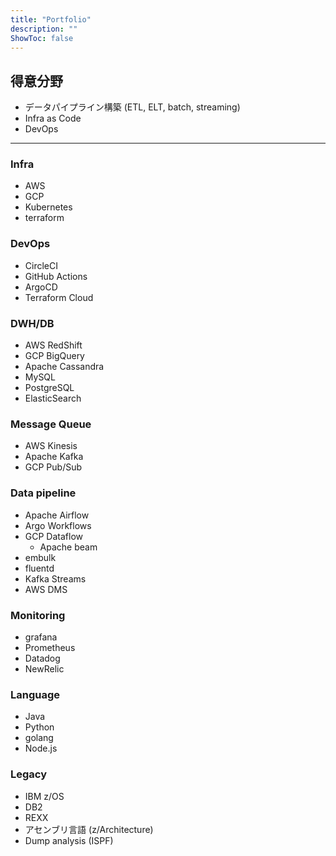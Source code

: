 ```yaml
---
title: "Portfolio"
description: ""
ShowToc: false
---
```


## 得意分野

- データパイプライン構築 (ETL, ELT, batch, streaming)
- Infra as Code
- DevOps

---

### Infra

- AWS
- GCP
- Kubernetes
- terraform

### DevOps

- CircleCI
- GitHub Actions
- ArgoCD
- Terraform Cloud

### DWH/DB

- AWS RedShift
- GCP BigQuery
- Apache Cassandra
- MySQL
- PostgreSQL
- ElasticSearch

### Message Queue

- AWS Kinesis
- Apache Kafka
- GCP Pub/Sub

### Data pipeline

- Apache Airflow
- Argo Workflows
- GCP Dataflow
    - Apache beam
- embulk
- fluentd
- Kafka Streams
- AWS DMS

### Monitoring

- grafana
- Prometheus
- Datadog
- NewRelic

### Language

- Java
- Python
- golang
- Node.js

### Legacy
- IBM z/OS
- DB2
- REXX
- アセンブリ言語 (z/Architecture)
- Dump analysis (ISPF)
